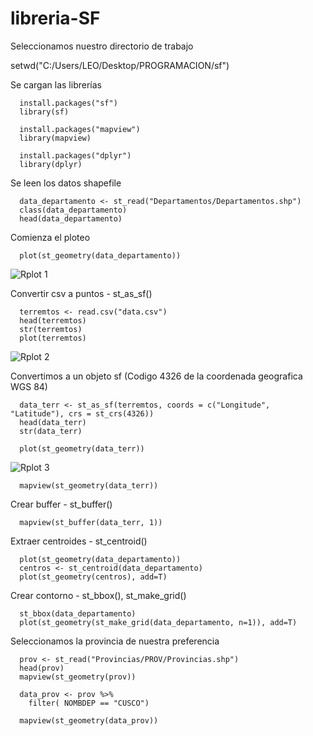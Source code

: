 # libreria-SF

Seleccionamos nuestro directorio de trabajo

setwd("C:/Users/LEO/Desktop/PROGRAMACION/sf")

Se cargan las librerías

      install.packages("sf")
      library(sf)

      install.packages("mapview")
      library(mapview)

      install.packages("dplyr")
      library(dplyr)

Se leen los datos shapefile

      data_departamento <- st_read("Departamentos/Departamentos.shp")
      class(data_departamento)
      head(data_departamento)

  Comienza el ploteo
  
      plot(st_geometry(data_departamento))

![Rplot 1](https://user-images.githubusercontent.com/77855207/108009675-30a68700-6fd1-11eb-8f94-b08a0013d613.png)

 Convertir csv a puntos - st_as_sf()
 
      terremtos <- read.csv("data.csv")
      head(terremtos)
      str(terremtos)
      plot(terremtos)
![Rplot 2](https://user-images.githubusercontent.com/77855207/108010363-aeb75d80-6fd2-11eb-8db7-62ce4a520e76.png)

 Convertimos a un objeto sf
 (Codigo 4326 de la coordenada geografica WGS 84)
 
      data_terr <- st_as_sf(terremtos, coords = c("Longitude", "Latitude"), crs = st_crs(4326))
      head(data_terr)
      str(data_terr)

      plot(st_geometry(data_terr))
![Rplot 3](https://user-images.githubusercontent.com/77855207/108010435-da3a4800-6fd2-11eb-93ed-2b3920b3d0b8.png)

      mapview(st_geometry(data_terr))

 Crear buffer - st_buffer()
 
      mapview(st_buffer(data_terr, 1))

 Extraer centroides - st_centroid()
 
      plot(st_geometry(data_departamento))
      centros <- st_centroid(data_departamento)
      plot(st_geometry(centros), add=T)

Crear contorno - st_bbox(), st_make_grid()

      st_bbox(data_departamento)
      plot(st_geometry(st_make_grid(data_departamento, n=1)), add=T)

Seleccionamos la provincia de nuestra preferencia

      prov <- st_read("Provincias/PROV/Provincias.shp")
      head(prov)
      mapview(st_geometry(prov))

      data_prov <- prov %>%
        filter( NOMBDEP == "CUSCO")

      mapview(st_geometry(data_prov))

